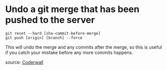 # Undo a git merge that has been pushed to the server
```
git reset --hard [sha-commit-before-merge]
git push [origin] [branch] --force
```

This will undo the merge and any commits after the merge, so this is useful if you catch your mistake before any more commits happens.

source: [Coderwall](https://coderwall.com/p/o0krbw/undo-a-git-merge-that-has-been-pushed-to-the-server)

